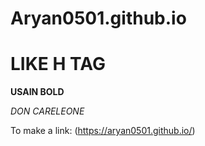 # Aryan0501.github.io

# LIKE H TAG

**USAIN BOLD**

*DON CARELEONE*

To make a link:  (https://aryan0501.github.io/)






